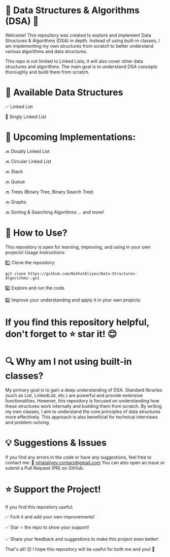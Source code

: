 # 📌 Data Structures & Algorithms (DSA) 🚀
Welcome! This repository was created to explore and implement Data Structures & Algorithms (DSA) in depth. Instead of using built-in classes, I am implementing my own structures from scratch to better understand various algorithms and data structures.

This repo is not limited to Linked Lists; it will also cover other data structures and algorithms. The main goal is to understand DSA concepts thoroughly and build them from scratch.

# 📌 Available Data Structures
✅ Linked List

🔹 Singly Linked List

# 📌 Upcoming Implementations:
🔜 Doubly Linked List

🔜 Circular Linked List

🔜 Stack

🔜 Queue

🔜 Trees (Binary Tree, Binary Search Tree)

🔜 Graphs

🔜 Sorting & Searching Algorithms
... and more!

# 🚀 How to Use?

This repository is open for learning, improving, and using in your own projects!
Usage Instructions:

1️⃣ Clone the repository:

`git clone https://github.com/NikhatAliyev/Data-Structures-Algorithms-.git`

2️⃣ Explore and run the code.

3️⃣ Improve your understanding and apply it in your own projects.

# If you find this repository helpful, don't forget to ⭐ star it! 😊

# 🔍 Why am I not using built-in classes?
My primary goal is to gain a deep understanding of DSA.
Standard libraries (such as List<T>, LinkedList<T>, etc.) are powerful and provide extensive functionalities. However, this repository is focused on understanding how these structures work internally and building them from scratch.
By writing my own classes, I aim to understand the core principles of data structures more effectively. This approach is also beneficial for technical interviews and problem-solving.

# 💡 Suggestions & Issues
If you find any errors in the code or have any suggestions, feel free to contact me: 📩 nihataliyev.contact@gmail.com
You can also open an issue or submit a Pull Request (PR) on GitHub.

# ⭐ Support the Project!
If you find this repository useful:

✅ Fork it and add your own improvements!

✅ Star ⭐ the repo to show your support!

✅ Share your feedback and suggestions to make this project even better!

That's all! 😊 I hope this repository will be useful for both me and you! 🚀
